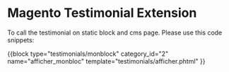 # Magento Testimonial Extension

To call the testimonial on static block and cms page. Please use this code snippets:

{{block type="testimonials/monblock" category_id="2" name="afficher_monbloc" template="testimonials/afficher.phtml" }}

